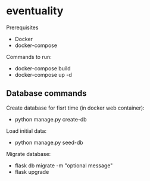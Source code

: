 # eventuality

Prerequisites
- Docker
- docker-compose

Commands to run:
- docker-compose build
- docker-compose up -d

## Database commands
Create database for fisrt time (in docker web container):
- python manage.py create-db

Load initial data:
- python manage.py seed-db

Migrate database:
- flask db migrate -m "optional message"
- flask upgrade
